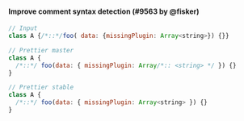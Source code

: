 #### Improve comment syntax detection (#9563 by @fisker)

<!-- prettier-ignore -->
```jsx
// Input
class A {/*::*/foo( data: {missingPlugin: Array<string>}) {}}

// Prettier master
class A {
  /*::*/ foo(data: { missingPlugin: Array/*:: <string> */ }) {}
}

// Prettier stable
class A {
  /*::*/ foo(data: { missingPlugin: Array<string> }) {}
}
```
